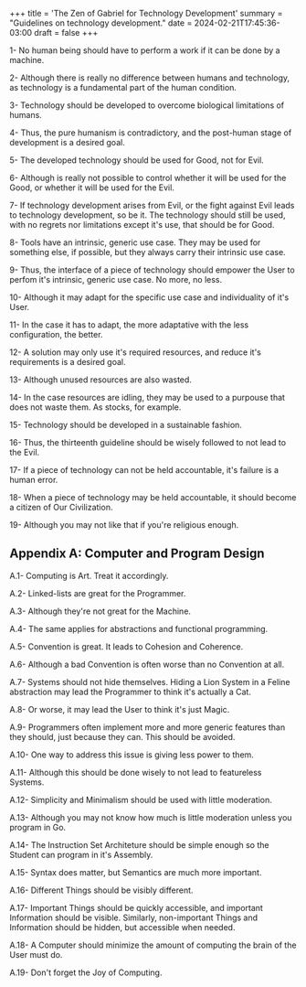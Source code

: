 +++
title = 'The Zen of Gabriel for Technology Development'
summary = "Guidelines on technology development."
date = 2024-02-21T17:45:36-03:00
draft = false
+++

1- No human being should have to perform a work if it can be done by a machine.

2- Although there is really no difference between humans and technology,
as technology is a fundamental part of the human condition.

3- Technology should be developed to overcome biological limitations of humans.

4- Thus, the pure humanism is contradictory, and the post-human stage of
development is a desired goal.

5- The developed technology should be used for Good, not for Evil.

6- Although is really not possible to control whether it will be used for
the Good, or whether it will be used for the Evil.

7- If technology development arises from Evil, or the fight against Evil
leads to technology development, so be it. The technology should still be
used, with no regrets nor limitations except it's use, that should be for Good.

8- Tools have an intrinsic, generic use case. They may be used for something
else, if possible, but they always carry their intrinsic use case.

9- Thus, the interface of a piece of technology should empower the User to
perfom it's intrinsic, generic use case. No more, no less.

10- Although it may adapt for the specific use case and individuality of
it's User.

11- In the case it has to adapt, the more adaptative with the less
configuration, the better.

12- A solution may only use it's required resources, and reduce it's
requirements is a desired goal.

13- Although unused resources are also wasted.

14- In the case resources are idling, they may be used to a purpouse that
does not waste them. As stocks, for example.

15- Technology should be developed in a sustainable fashion.

16- Thus, the thirteenth guideline should be wisely followed to not lead to
the Evil.

17- If a piece of technology can not be held accountable, it's failure is
a human error.

18- When a piece of technology may be held accountable, it should become a
citizen of Our Civilization.

19- Although you may not like that if you're religious enough.

## Appendix A: Computer and Program Design

A.1- Computing is Art. Treat it accordingly.

A.2- Linked-lists are great for the Programmer.

A.3- Although they're not great for the Machine.

A.4- The same applies for abstractions and functional programming.

A.5- Convention is great. It leads to Cohesion and Coherence.

A.6- Although a bad Convention is often worse than no Convention at all.

A.7- Systems should not hide themselves. Hiding a Lion System in a Feline
abstraction may lead the Programmer to think it's actually a Cat.

A.8- Or worse, it may lead the User to think it's just Magic.

A.9- Programmers often implement more and more generic features than they
should, just because they can. This should be avoided.

A.10- One way to address this issue is giving less power to them.

A.11- Although this should be done wisely to not lead to featureless Systems.

A.12- Simplicity and Minimalism should be used with little moderation.

A.13- Although you may not know how much is little moderation unless you
program in Go.

A.14- The Instruction Set Architeture should be simple enough so the Student
can program in it's Assembly.

A.15- Syntax does matter, but Semantics are much more important.

A.16- Different Things should be visibly different.

A.17- Important Things should be quickly accessible, and important Information
should be visible. Similarly, non-important Things and Information should
be hidden, but accessible when needed.

A.18- A Computer should minimize the amount of computing the brain of the
User must do.

A.19- Don't forget the Joy of Computing.

